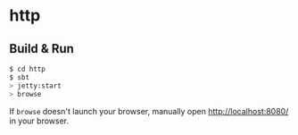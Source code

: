 # http #

## Build & Run ##

```sh
$ cd http
$ sbt
> jetty:start
> browse
```

If `browse` doesn't launch your browser, manually open [http://localhost:8080/](http://localhost:8080/) in your browser.
